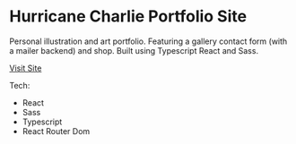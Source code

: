 # Hurricane Charlie Portfolio Site

Personal illustration and art portfolio. Featuring a gallery contact form (with a mailer backend) and shop. Built using Typescript React and Sass.

[Visit Site](https://hurricanecharlie.co.uk)

Tech: 
- React
- Sass
- Typescript
- React Router Dom